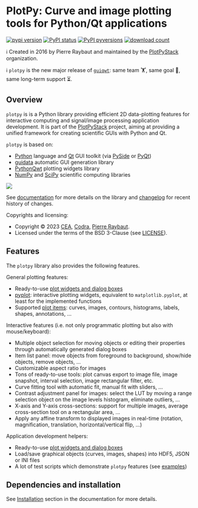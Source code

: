 # PlotPy: Curve and image plotting tools for Python/Qt applications

[![pypi version](https://img.shields.io/pypi/v/plotpy.svg)](https://pypi.org/project/plotpy/)
[![PyPI status](https://img.shields.io/pypi/status/plotpy.svg)](https://github.com/PlotPyStack/plotpy/)
[![PyPI pyversions](https://img.shields.io/pypi/pyversions/plotpy.svg)](https://pypi.python.org/pypi/plotpy/)
[![download count](https://img.shields.io/conda/dn/conda-forge/plotpy.svg)](https://www.anaconda.com/download/)

ℹ️ Created in 2016 by Pierre Raybaut and maintained by the [PlotPyStack](https://github.com/PlotPyStack) organization.

ℹ️ `plotpy` is the new major release of [`guiqwt`](https://github.com/PierreRaybaut/guiqwt): same team 🏋️, same goal 🎯, same long-term support ⏳.

## Overview

`plotpy` is is a Python library providing efficient 2D data-plotting features
for interactive computing and signal/image processing application development.
It is part of the [PlotPyStack](https://github.com/PlotPyStack) project, aiming at
providing a unified framework for creating scientific GUIs with Python and Qt.

`plotpy` is based on:

* [Python](http://www.python.org) language and [Qt](https://doc.qt.io/) GUI toolkit (via [PySide](https://doc.qt.io/qtforpython-6/) or [PyQt](http://www.riverbankcomputing.co.uk/software/pyqt/intro))
* [guidata](https://pypi.python.org/pypi/guidata) automatic GUI generation library
* [PythonQwt](https://pypi.python.org/pypi/PythonQwt) plotting widgets library
* [NumPy](https://pypi.python.org/pypi/NumPy) and [SciPy](https://pypi.python.org/pypi/SciPy) scientific computing libraries

<img src="https://raw.githubusercontent.com/PlotPyStack/plotpy/master/doc/images/panorama.png">

See [documentation](https://plotpy.readthedocs.io/en/latest/) for more details on
the library and [changelog](CHANGELOG.md) for recent history of changes.

Copyrights and licensing:

* Copyright © 2023 [CEA](https://www.cea.fr), [Codra](https://codra.net/), [Pierre Raybaut](https://github.com/PierreRaybaut).
* Licensed under the terms of the BSD 3-Clause (see [LICENSE](LICENSE)).

## Features

The `plotpy` library also provides the following features.

General plotting features:

* Ready-to-use [plot widgets and dialog boxes](https://plotpy.readthedocs.io/en/latest/features/plot/index.html)
* [pyplot](https://plotpy.readthedocs.io/en/latest/features/pyplot.html): interactive
  plotting widgets, equivalent to `matplotlib.pyplot`, at least for the implemented functions
* Supported [plot items](https://plotpy.readthedocs.io/en/latest/features/items/index.html):
  curves, images, contours, histograms, labels, shapes, annotations, ...

Interactive features (i.e. not only programmatic plotting but also with mouse/keyboard):

* Multiple object selection for moving objects or editing their properties through
  automatically generated dialog boxes
* Item list panel: move objects from foreground to background, show/hide objects,
  remove objects, ...
* Customizable aspect ratio for images
* Tons of ready-to-use tools: plot canvas export to image file, image snapshot,
  interval selection, image rectangular filter, etc.
* Curve fitting tool with automatic fit, manual fit with sliders, ...
* Contrast adjustment panel for images: select the LUT by moving a range selection
  object on the image levels histogram, eliminate outliers, ...
* X-axis and Y-axis cross-sections: support for multiple images, average
  cross-section tool on a rectangular area, ...
* Apply any affine transform to displayed images in real-time (rotation,
  magnification, translation, horizontal/vertical flip, ...)

Application development helpers:

* Ready-to-use [plot widgets and dialog boxes](https://plotpy.readthedocs.io/en/latest/features/plot/index.html)
* Load/save graphical objects (curves, images, shapes) into HDF5, JSON or INI files
* A lot of test scripts which demonstrate `plotpy` features
  (see [examples](https://plotpy.readthedocs.io/en/latest/intro/examples.html))

## Dependencies and installation

See [Installation](https://plotpy.readthedocs.io/en/latest/intro/installation.html)
section in the documentation for more details.
